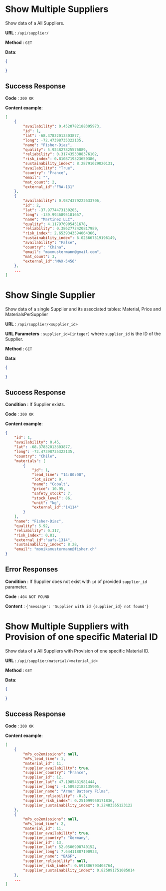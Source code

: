 # Show Multiple Suppliers

Show data of a All Suppliers.

**URL** : `/api/supplier/`

**Method** : `GET`

**Data**: 

```json
{
    
}
```

## Success Response

**Code** : `200 OK`

**Content example**:

```json
[
    {
        "availability": 0.4520782188395973,
        "id": 1,
        "lat": -68.37832013303877,
        "long": -72.47398735322135,
        "name": "Fisher-Diaz",
        "quality": 5.924827825576889,
        "reliability": 0.3174353388376102,
        "risk_index": 0.8108719323659386,
        "sustainability_index": 8.28791629020131,
        "availability": "True",
        "country": "France",
        "email": "",
        "mat_count": 2,
        "external_id":"FRA-131"
    },
    {
        "availability": 0.9874379222633706,
        "id": 2,
        "lat": -37.9774473130205,
        "long": -139.9946895181667,
        "name": "Martinez LLC",
        "quality": 4.117976905451678,
        "reliability": 0.3862772420817989,
        "risk_index": 2.6539343594064366,
        "sustainability_index": 6.025667519196149,
        "availability": "False",
        "country": "China",
        "email": "maxmustermann@gmail.com",
        "mat_count": 3,
        "external_id":"MAX-5456"
    },
    ...
]
```

# Show Single Supplier

Show data of a single Supplier and its associated tables: Material, Price and MaterialsPerSupplier 

**URL** : `/api/supplier/<supplier_id>`

**URL Parameters** : `supplier_id=[integer]` where `supplier_id` is the ID of the Supplier.

**Method** : `GET`

**Data**: 

```json
{
    
}
```

## Success Response

**Condition** : If Supplier exists.

**Code** : `200 OK`

**Content example**:

```json
{
    "id": 1,
    "availability": 0.45,
    "lat": -68.37832013303877,
    "long": -72.47398735322135,
    "country": "Chile",
    "materials": [
        {
            "id": 1,
            "lead_time": "14:00:00",
            "lot_size": 9,
            "name": "Cobalt",
            "price": 10.95,
            "safety_stock": 7,
            "stock_level": 86,
            "unit": "kg",
            "external_id":"14114"
        }
    ],
    "name": "Fisher-Diaz",
    "quality": 5.92,
    "reliability": 0.317,
    "risk_index": 0.81,
    "external_id":"aafs-1314",
    "sustainability_index": 8.28,
    "email": "monikamustermann@fisher.ch"
}
```

## Error Responses

**Condition** : If Supplier does not exist with `id` of provided `supplier_id` parameter.

**Code** : `404 NOT FOUND`

**Content** : `{'message': 'Supplier with id {supplier_id} not found'}`

# Show Multiple Suppliers with Provision of one specific Material ID

Show data of a All Suppliers with Provision of one specific Material ID.

**URL** : `/api/supplier/material/<material_id>`

**Method** : `GET`

**Data**: 

```json
{
    
}
```

## Success Response

**Code** : `200 OK`

**Content example**:

```json
[
    {
        "mPs_co2emissions": null,
        "mPs_lead_time": 1,
        "material_id": 11,
        "supplier_availability": true,
        "supplier_country": "France",
        "supplier_id": 12,
        "supplier_lat": 47.1985431981444,
        "supplier_long": -1.58932183135905,
        "supplier_name": "Armor Battery Films",
        "supplier_reliability": -0.3,
        "supplier_risk_index": 0.251099950171836,
        "supplier_sustainability_index": 0.22483555123122
    },
    {
        "mPs_co2emissions": null,
        "mPs_lead_time": 2,
        "material_id": 11,
        "supplier_availability": true,
        "supplier_country": "Germany",
        "supplier_id": 13,
        "supplier_lat": 52.0506998740152,
        "supplier_long": 7.64411887190933,
        "supplier_name": "BASF",
        "supplier_reliability": null,
        "supplier_risk_index": 0.691806793403764,
        "supplier_sustainability_index": 0.825091751085014
    },
    ...
]
```
